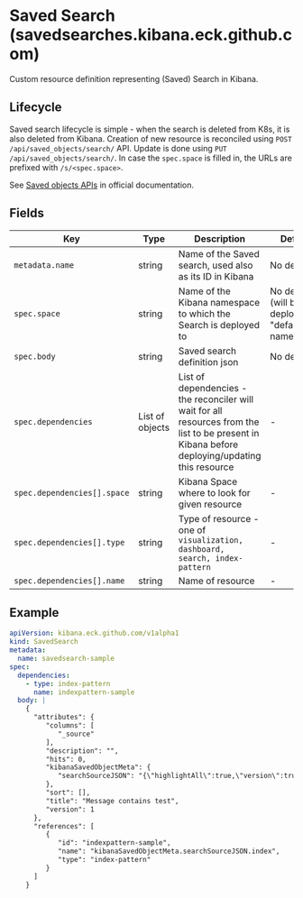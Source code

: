 # Saved Search (savedsearches.kibana.eck.github.com)


Custom resource definition representing (Saved) Search in Kibana.

## Lifecycle

Saved search lifecycle is simple - when the search is deleted from K8s, it is also deleted from Kibana. Creation of
new resource is reconciled using `POST /api/saved_objects/search/` API. Update is done using
`PUT /api/saved_objects/search/`. In case the `spec.space` is filled in, the URLs are prefixed
with `/s/<spec.space>`.

See [Saved objects APIs](https://www.elastic.co/guide/en/kibana/master/saved-objects-api.html) in official documentation.

## Fields

| Key                         | Type            | Description                                                                                                                                     | Default                                              |
|-----------------------------|-----------------|-------------------------------------------------------------------------------------------------------------------------------------------------|------------------------------------------------------|
| `metadata.name`             | string          | Name of the Saved search, used also as its ID in Kibana                                                                                         | No default                                           |
| `spec.space`                | string          | Name of the Kibana namespace to which the Search is deployed to                                                                                 | No default (will be deployed to "default" namespace) |
| `spec.body`                 | string          | Saved search definition json                                                                                                                    | No default                                           |
| `spec.dependencies`         | List of objects | List of dependencies - the reconciler will wait for all resources from the list to be present in Kibana before deploying/updating this resource | -                                                    |                                                 |
| `spec.dependencies[].space` | string          | Kibana Space where to look for given resource                                                                                                   | -                                                    |
| `spec.dependencies[].type`  | string          | Type of resource - one of `visualization, dashboard, search, index-pattern`                                                                     | -                                                    |
| `spec.dependencies[].name`  | string          | Name of resource                                                                                                                                | -                                                    |

## Example

```yaml
apiVersion: kibana.eck.github.com/v1alpha1
kind: SavedSearch
metadata:
  name: savedsearch-sample
spec:
  dependencies:
    - type: index-pattern
      name: indexpattern-sample
  body: |
    {
      "attributes": {
         "columns": [
            "_source"
         ],
         "description": "",
         "hits": 0,
         "kibanaSavedObjectMeta": {
            "searchSourceJSON": "{\"highlightAll\":true,\"version\":true,\"query\":{\"query\":\"(message: test)\",\"language\":\"kuery\"},\"filter\":[],\"indexRefName\":\"kibanaSavedObjectMeta.searchSourceJSON.index\"}"
         },
         "sort": [],
         "title": "Message contains test",
         "version": 1
      },
      "references": [
         {
            "id": "indexpattern-sample",
            "name": "kibanaSavedObjectMeta.searchSourceJSON.index",
            "type": "index-pattern"
         }
      ]
    }
```
